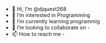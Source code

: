 - 👋 Hi, I’m @djquest268
- 👀 I’m interested in Programming
- 🌱 I’m currently learning programmig
- 💞️ I’m looking to collaborate on -
- 📫 How to reach me -

<!---
djquest268/djquest268 is a ✨ special ✨ repository because its `README.md` (this file) appears on your GitHub profile.
You can click the Preview link to take a look at your changes.
--->

